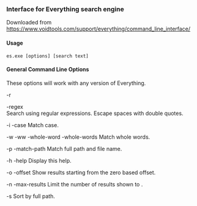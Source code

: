 ### Interface for Everything search engine

Downloaded from https://www.voidtools.com/support/everything/command_line_interface/

#### Usage
```
es.exe [options] [search text]
```

#### General Command Line Options
These options will work with any version of Everything.


-r <search>
-regex <search>
Search using regular expressions.
Escape spaces with double quotes.

-i
-case
Match case.

-w
-ww
-whole-word
-whole-words
Match whole words.


-p
-match-path
Match full path and file name.


-h
-help
Display this help.


-o <offset>
-offset <offset>
Show results starting from the zero based offset.


-n <num>
-max-results <num>
Limit the number of results shown to <num>.

-s
Sort by full path.